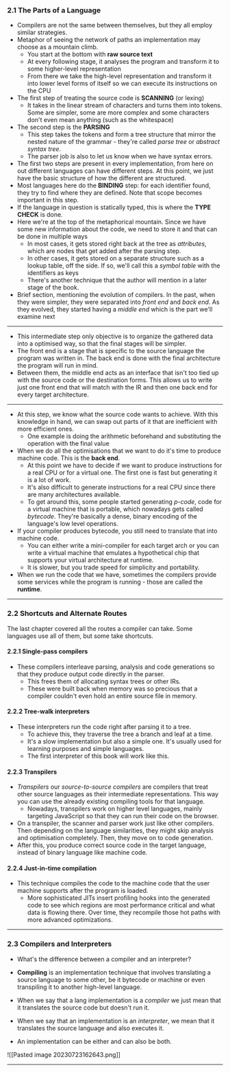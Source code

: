 ### 2.1 The Parts of a Language
- Compilers are not the same between themselves, but they all employ similar strategies.
- Metaphor of seeing the network of paths an implementation may choose as a mountain climb.
	- You start at the bottom with **raw source text**
	- At every following stage, it analyses the program and transform it to some higher-level representation
	- From there we take the high-level representation and transform it into lower level forms of itself so we can execute its instructions on the CPU
- The first step of treating the source code is **SCANNING** (or lexing)
	- It takes in the linear stream of characters and turns them into tokens. Some are simpler, some are more complex and some characters don't even mean anything (such as the whitespace)
- The second step is the **PARSING**
	- This step takes the tokens and form a tree structure that mirror the nested nature of the grammar - they're called *parse tree* or *abstract syntax tree*.
	- The parser job is also to let us know when we have syntax errors.
- The first two steps are present in every implementation, from here on out different languages can have different steps. At this point, we just have the basic structure of how the different are structured. 
- Most languages here do the **BINDING** step: for each identifier found, they try to find where they are defined. Note that scope becomes important in this step.
- If the language in question is statically typed, this is where the **TYPE CHECK** is done. 
- Here we're at the top of the metaphorical mountain. Since we have some new information about the code, we need to store it and that can be done in multiple ways
	- In most cases, it gets stored right back at the tree as *attributes*, which are nodes that get added after the parsing step.
	- In other cases, it gets stored on a separate structure such as a lookup table, off the side. If so, we'll call this a *symbol table* with the identifiers as keys
	- There's another technique that the author will mention in a later stage of the book.
- Brief section, mentioning the evolution of compilers. In the past, when they were simpler, they were separated into *front end* and *back end*. As they evolved, they started having a *middle end* which is the part we'll examine next
----
- This intermediate step only objective is to organize the gathered data into a optimised way, so that the final stages will be simpler.
- The front end is a stage that is specific to the source language the program was written in. The back end is done with the final architecture the program will run in mind.
- Between them, the middle end acts as an interface that isn't too tied up with the source code or the destination forms. This allows us to write just one front end that will match with the IR and then one back end for every target architecture.
---
- At this step, we know what the source code wants to achieve. With this knowledge in hand, we can swap out parts of it that are inefficient with more efficient ones. 
	- One example is doing the arithmetic beforehand and substituting the operation with the final value
- When we do all the optimisations that we want to do it's time to produce machine code. This is the **back end**.
	- At this point we have to decide if we want to produce instructions for a real CPU or for a virtual one. The first one is fast but generating it is a lot of work.
	- It's also difficult to generate instructions for a real CPU since there are many architectures available.
	- To get around this, some people started generating *p-code*, code for a virtual machine that is portable, which nowadays gets called *bytecode*. They're basically a dense, binary encoding of the language's low level operations.
- If your compiler produces bytecode, you still need to translate that into machine code.
	- You can either write a mini-compiler for each target arch or you can write a virtual machine that emulates a hypothetical chip that supports your virtual architecture at runtime.
	- It is slower, but you trade speed for simplicity and portability.
- When we run the code that we have, sometimes the compilers provide some services while the program is running - those are called the **runtime**. 

--- 

### 2.2 Shortcuts and Alternate Routes
The last chapter covered all the routes a compiler can take. Some languages use all of them, but some take shortcuts.

#### 2.2.1 Single-pass compilers
- These compilers interleave parsing, analysis and code generations so that they produce output code directly in the parser.
	- This frees them of allocating syntax trees or other IRs.
	- These were built back when memory was so precious that a compiler couldn't even hold an entire source file in memory.

#### 2.2.2 Tree-walk interpreters
- These interpreters run the code right after parsing it to a tree.
	- To achieve this, they traverse the tree a branch and leaf at a time.
	- It's a slow implementation but also a simple one. It's usually used for learning purposes and simple languages. 
	- The first interpreter of this book will work like this.

#### 2.2.3 Transpilers
- *Transpilers* our *source-to-source compilers* are compilers that treat other source languages as their intermediate representations. This way you can use the already existing compiling tools for that language.
	- Nowadays, transpilers work on higher level languages, mainly targeting JavaScript so that they can run their code on the browser.
- On a transpiler, the scanner and parser work just like other compilers. Then depending on the language similarities, they might skip analysis and optimisation completely. Then, they move on to code generation. 
- After this, you produce correct source code in the target language, instead of binary language like machine code.

#### 2.2.4 Just-in-time compilation
- This technique compiles the code to the machine code that the user machine supports after the program is loaded. 
	- More sophisticated JITs insert profiling hooks into the generated code to see which regions are most performance critical and what data is flowing there. Over time, they recompile those hot paths with more advanced optimizations.

---

### 2.3 Compilers and Interpreters

- What's the difference between a compiler and an interpreter?

- **Compiling** is an implementation technique that involves translating a source language to some other, be it bytecode or machine or even transpiling it to another high-level language.
- When we say that a lang implementation is a *compiler* we just mean that it translates the source code but doesn't run it.
- When we say that an implementation is an *interpreter*, we mean that it translates the source language and also executes it.
- An implementation can be either and can also be both.

![[Pasted image 20230723162643.png]]

---


